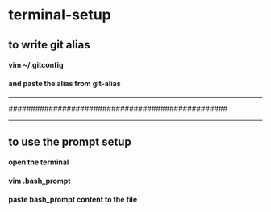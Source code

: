 # terminal-setup

## to write git alias 
#### vim ~/.gitconfig
#### and paste the alias from git-alias

_________________________________________________
#################################################
_________________________________________________

## to use the prompt setup
#### open the terminal
#### vim .bash_prompt
#### paste bash_prompt content to the file
